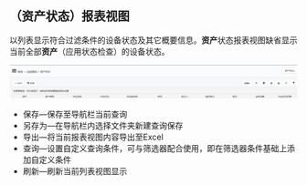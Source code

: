## （资产状态）报表视图
以列表显示符合过滤条件的设备状态及其它概要信息。**资产**状态报表视图缺省显示当前全部**资产**（应用状态检查）的设备状态。

![](./images/报表视图.png)

* 保存—保存至导航栏当前查询
* 另存为—在导航栏内选择文件夹新建查询保存
* 导出—将当前报表视图内容导出至Excel
* 查询—设置自定义查询条件，可与筛选器配合使用，即在筛选器条件基础上添加自定义条件
* 刷新—刷新当前列表视图显示